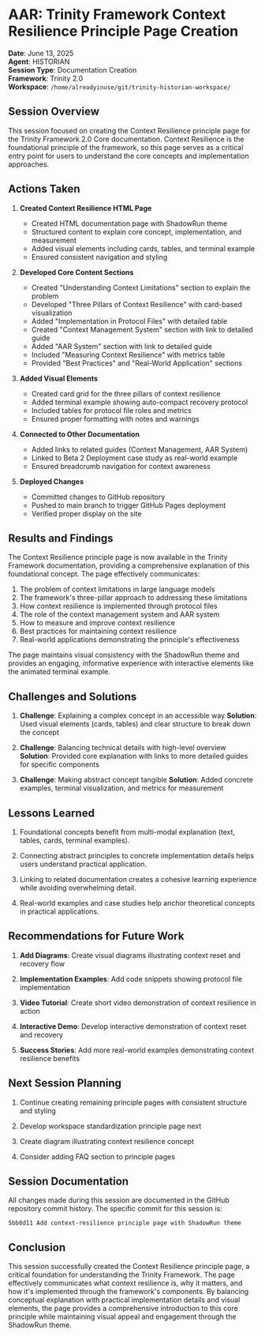 # AAR: Trinity Framework Context Resilience Principle Page Creation

**Date**: June 13, 2025  
**Agent**: HISTORIAN  
**Session Type**: Documentation Creation  
**Framework**: Trinity 2.0  
**Workspace**: `/home/alreadyinuse/git/trinity-historian-workspace/`

## Session Overview

This session focused on creating the Context Resilience principle page for the Trinity Framework 2.0 Core documentation. Context Resilience is the foundational principle of the framework, so this page serves as a critical entry point for users to understand the core concepts and implementation approaches.

## Actions Taken

1. **Created Context Resilience HTML Page**
   - Created HTML documentation page with ShadowRun theme
   - Structured content to explain core concept, implementation, and measurement
   - Added visual elements including cards, tables, and terminal example
   - Ensured consistent navigation and styling

2. **Developed Core Content Sections**
   - Created "Understanding Context Limitations" section to explain the problem
   - Developed "Three Pillars of Context Resilience" with card-based visualization
   - Added "Implementation in Protocol Files" with detailed table
   - Created "Context Management System" section with link to detailed guide
   - Added "AAR System" section with link to detailed guide
   - Included "Measuring Context Resilience" with metrics table
   - Provided "Best Practices" and "Real-World Application" sections

3. **Added Visual Elements**
   - Created card grid for the three pillars of context resilience
   - Added terminal example showing auto-compact recovery protocol
   - Included tables for protocol file roles and metrics
   - Ensured proper formatting with notes and warnings

4. **Connected to Other Documentation**
   - Added links to related guides (Context Management, AAR System)
   - Linked to Beta 2 Deployment case study as real-world example
   - Ensured breadcrumb navigation for context awareness

5. **Deployed Changes**
   - Committed changes to GitHub repository
   - Pushed to main branch to trigger GitHub Pages deployment
   - Verified proper display on the site

## Results and Findings

The Context Resilience principle page is now available in the Trinity Framework documentation, providing a comprehensive explanation of this foundational concept. The page effectively communicates:

1. The problem of context limitations in large language models
2. The framework's three-pillar approach to addressing these limitations
3. How context resilience is implemented through protocol files
4. The role of the context management system and AAR system
5. How to measure and improve context resilience
6. Best practices for maintaining context resilience
7. Real-world applications demonstrating the principle's effectiveness

The page maintains visual consistency with the ShadowRun theme and provides an engaging, informative experience with interactive elements like the animated terminal example.

## Challenges and Solutions

1. **Challenge**: Explaining a complex concept in an accessible way
   **Solution**: Used visual elements (cards, tables) and clear structure to break down the concept

2. **Challenge**: Balancing technical details with high-level overview
   **Solution**: Provided core explanation with links to more detailed guides for specific components

3. **Challenge**: Making abstract concept tangible
   **Solution**: Added concrete examples, terminal visualization, and metrics for measurement

## Lessons Learned

1. Foundational concepts benefit from multi-modal explanation (text, tables, cards, terminal examples).

2. Connecting abstract principles to concrete implementation details helps users understand practical application.

3. Linking to related documentation creates a cohesive learning experience while avoiding overwhelming detail.

4. Real-world examples and case studies help anchor theoretical concepts in practical applications.

## Recommendations for Future Work

1. **Add Diagrams**: Create visual diagrams illustrating context reset and recovery flow

2. **Implementation Examples**: Add code snippets showing protocol file implementation

3. **Video Tutorial**: Create short video demonstration of context resilience in action

4. **Interactive Demo**: Develop interactive demonstration of context reset and recovery

5. **Success Stories**: Add more real-world examples demonstrating context resilience benefits

## Next Session Planning

1. Continue creating remaining principle pages with consistent structure and styling

2. Develop workspace standardization principle page next

3. Create diagram illustrating context resilience concept

4. Consider adding FAQ section to principle pages

## Session Documentation

All changes made during this session are documented in the GitHub repository commit history. The specific commit for this session is:

```
5bb8d11 Add context-resilience principle page with ShadowRun theme
```

## Conclusion

This session successfully created the Context Resilience principle page, a critical foundation for understanding the Trinity Framework. The page effectively communicates what context resilience is, why it matters, and how it's implemented through the framework's components. By balancing conceptual explanation with practical implementation details and visual elements, the page provides a comprehensive introduction to this core principle while maintaining visual appeal and engagement through the ShadowRun theme.